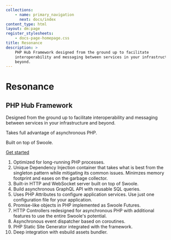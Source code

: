 ```yaml
---
collections: 
    - name: primary_navigation
      next: docs/index
content_type: html
layout: dm:page
register_stylesheets:
    - docs-page-homepage.css
title: Resonance
description: >
    PHP Hub Framework designed from the ground up to facilitate 
    interoperability and messaging between services in your infrastructure and
    beyond.
---
```


<div class="homepage">
    <div class="homepage__content">
        <hgroup class="homepage__title">
            <h1>Resonance</h1>
            <h2>PHP Hub Framework</h2>
            <p>
                Designed from the ground up to facilitate interoperability
                and messaging between services in your infrastructure and 
                beyond.
            </p>
            <p>
                Takes full advantage of asynchronous PHP.
            </p>
            <p>
                Built on top of Swoole.  
            </p>
            <a 
                class="homepage__title__cta"
                href="/docs/getting-started/"
            >
                Get started
            </a>
        </hgroup>
        <ol class="homepage__features">
            <li class="homepage__feature">
                Optimized for long-running PHP processes. 
            </li>
            <li class="homepage__feature">
                Unique Dependency Injection container that takes what is best from the singleton pattern while mitigating its common issues. Minimzes memory footprint and eases on the garbage collector. 
            </li>
            <li class="homepage__feature">
                Built-in HTTP and WebSocket server built on top of Swoole.
            </li>
            <li class="homepage__feature">
                Build asynchronous GraphQL API with reusable SQL queries. 
            </li>
            <li class="homepage__feature">
                Uses PHP Attributes to configure application services. Use just one configuration file for your application.
            </li>
            <li class="homepage__feature">
                Promise-like objects in PHP implemented as Swoole Futures.
            </li>
            <li class="homepage__feature">
                HTTP Controllers redesigned for asynchronous PHP with additional features to use the entire Swoole's potential.
            </li>
            <li class="homepage__feature">
                Asynchronous event dispatcher based on coroutines.
            </li>
            <li class="homepage__feature">
                PHP Static Site Generator integrated with the framework.
            </li>
            <li class="homepage__feature">
                Deep integration with esbuild assets bundler.
            </li>
        </ol>
    </div>
</div>
